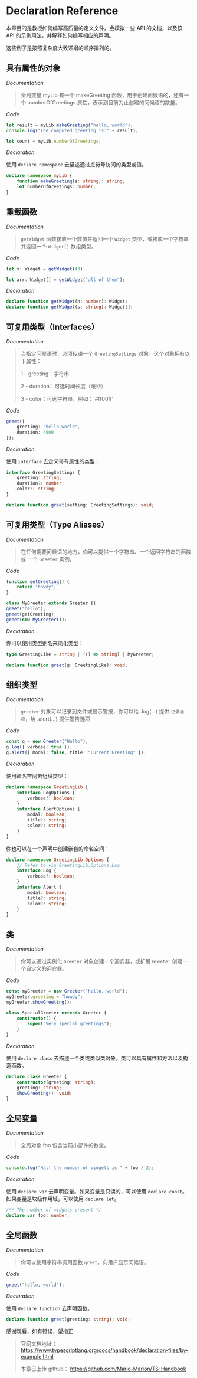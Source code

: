# Declaration Reference

本章目的是教授如何编写高质量的定义文件。会模拟一些 API 的文档，以及该 API 的示例用法，并解释如何编写相应的声明。

这些例子是按照复杂度大致递增的顺序排列的。

## 具有属性的对象

*Documentation*

> 全局变量 myLib 有一个 makeGreeting 函数，用于创建问候语的，还有一个 numberOfGreetings 属性，表示到目前为止创建的问候语的数量。

*Code*

```ts
let result = myLib.makeGreeting("hello, world");
console.log("The computed greeting is:" + result);

let count = myLib.numberOfGreetings;
```

*Declaration*

使用 `declare namespace` 去描述通过点符号访问的类型或值。

```ts
declare namespace myLib {
    function makeGreeting(s: string): string;
    let numberOfGreetings: number;
}
```

## 重载函数

*Documentation*

> `getWidget` 函数接收一个数值并返回一个 `Widget` 类型，或接收一个字符串并返回一个 `Widget[]` 数组类型。

*Code*

```ts
let x: Widget = getWidget(43);

let arr: Widget[] = getWidget("all of them");
```

*Declaration*

```ts
declare function getWidget(n: number): Widget;
declare function getWidget(s: string): Widget[];
```

## 可复用类型（Interfaces）

*Documentation*

> 当指定问候语时，必须传递一个 `GreetingSettings` 对象。这个对象拥有以下属性：
> 
> 1 - greeting：字符串
> 
> 2 - duration：可选时间长度（毫秒）
> 
> 3 - color：可选字符串，例如：'#ff00ff'

*Code*

```ts
greet({
    greeting: "hello world",
    duration: 4000
});
```

*Declaration*

使用 `interface` 去定义带有属性的类型：

```ts
interface GreetingSettings {
    greeting: string;
    duration?: number;
    color?: string;
}

declare function greet(setting: GreetingSettings): void;
```

## 可复用类型（Type Aliases）

*Documentation*

> 在任何需要问候语的地方，你可以提供一个字符串、一个返回字符串的函数 或 一个 `Greeter` 实例。

*Code*

```ts
function getGreeting() {
    return "howdy";
}

class MyGreeter extends Greeter {}
greet("hello");
greet(getGreeting);
greet(new MyGreeter());
```

*Declaration*

你可以使用类型别名来简化类型：

```ts
type GreetingLike = string | (() => string) | MyGreeter;

declare function greet(g: GreetingLike): void;
```

## 组织类型

*Documentation*

> `greeter` 对象可以记录到文件或显示警报，你可以给 .log(...) 提供 `记录选项`，给 .alert(...) 提供警告选项

*Code*

```ts
const g = new Greeter("Hello");
g.log({ verbose: true });
g.alert({ modal: false, title: "Current Greeting" });
```

*Declaration*

使用命名空间去组织类型：

```ts
declare namespace GreetingLib {
    interface LogOptions {
        verbose?: boolean;
    }
    interface AlertOptions {
        modal: boolean;
        title?: string;
        color?: string;
    }
}
```

你也可以在一个声明中创建嵌套的命名空间：

```ts
declare namespace GreetingLib.Options {
    // Refer to via GreetingLib.Options.Log
    interface Log {
        verbose?: boolean;
    }
    interface Alert {
        modal: boolean;
        title?: string;
        color?: string;
    }
}
```

## 类

*Documentation*

> 你可以通过实例化 `Greeter` 对象创建一个迎宾器，或扩展 `Greeter` 创建一个自定义的迎宾器。

*Code*

```ts
const myGreeter = new Greeter("hello, world");
myGreeter.greeting = "howdy";
myGreeter.showGreeting();

class SpecialGreeter extends Greeter {
    constructor() {
        super("Very special greetings");
    }
}
```

*Declaration*

使用 `declare class` 去描述一个类或类似类对象。类可以具有属性和方法以及构造函数。

```ts
declare class Greeter {
    constructor(greeting: string);
    greeting: string;
    showGreeting(): void;
}
```

## 全局变量

*Documentation*

> 全局对象 foo 包含当前小部件的数量。

*Code*

```ts
console.log("Half the number of widgets is " + foo / 2);
```

*Declaration*

使用 `declare var` 去声明变量。如果变量是只读的，可以使用 `declare const`。如果变量是块级作用域，可以使用 `declare let`。

```ts
/** The number of widgets present */
declare var foo: number;
```

## 全局函数

*Documentation*

> 你可以使用字符串调用函数 `greet`，向用户显示问候语。

*Code*

```ts
greet("hello, world");
```

*Declaration*

使用 `declare function` 去声明函数。

```ts
declare function greet(greeting: string): void;
```

感谢观看，如有错误，望指正


> 官网文档地址： <https://www.typescriptlang.org/docs/handbook/declaration-files/by-example.html>
>
> 本章已上传 github： <https://github.com/Mario-Marion/TS-Handbook>

